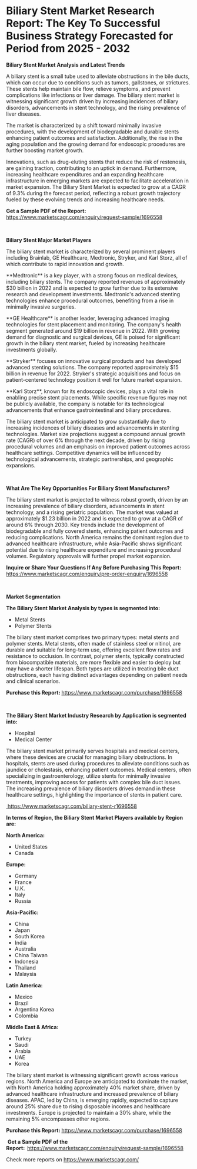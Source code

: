 <p><h1>Biliary Stent Market Research Report: The Key To Successful Business Strategy Forecasted for Period from 2025 - 2032</h1></p><p><strong>Biliary Stent Market Analysis and Latest Trends</strong></p>
<p><p>A biliary stent is a small tube used to alleviate obstructions in the bile ducts, which can occur due to conditions such as tumors, gallstones, or strictures. These stents help maintain bile flow, relieve symptoms, and prevent complications like infections or liver damage. The biliary stent market is witnessing significant growth driven by increasing incidences of biliary disorders, advancements in stent technology, and the rising prevalence of liver diseases. </p><p>The market is characterized by a shift toward minimally invasive procedures, with the development of biodegradable and durable stents enhancing patient outcomes and satisfaction. Additionally, the rise in the aging population and the growing demand for endoscopic procedures are further boosting market growth. </p><p>Innovations, such as drug-eluting stents that reduce the risk of restenosis, are gaining traction, contributing to an uptick in demand. Furthermore, increasing healthcare expenditures and an expanding healthcare infrastructure in emerging markets are expected to facilitate acceleration in market expansion. The Biliary Stent Market is expected to grow at a CAGR of 9.3% during the forecast period, reflecting a robust growth trajectory fueled by these evolving trends and increasing healthcare needs.</p></p>
<p><strong>Get a Sample PDF of the Report:&nbsp;</strong> <a href="https://www.marketscagr.com/enquiry/request-sample/1696558?utm_campaign=2882&utm_medium=2&utm_source=Github&utm_content=ia&utm_term=27032025&utm_id=biliary-stent">https://www.marketscagr.com/enquiry/request-sample/1696558</a></p>
<p>&nbsp;</p>
<p><strong>Biliary Stent Major Market Players</strong></p>
<p><p>The biliary stent market is characterized by several prominent players including Brainlab, GE Healthcare, Medtronic, Stryker, and Karl Storz, all of which contribute to rapid innovation and growth. </p><p>**Medtronic** is a key player, with a strong focus on medical devices, including biliary stents. The company reported revenues of approximately $30 billion in 2022 and is expected to grow further due to its extensive research and development investments. Medtronic's advanced stenting technologies enhance procedural outcomes, benefiting from a rise in minimally invasive surgeries.</p><p>**GE Healthcare** is another leader, leveraging advanced imaging technologies for stent placement and monitoring. The company's health segment generated around $19 billion in revenue in 2022. With growing demand for diagnostic and surgical devices, GE is poised for significant growth in the biliary stent market, fueled by increasing healthcare investments globally.</p><p>**Stryker** focuses on innovative surgical products and has developed advanced stenting solutions. The company reported approximately $15 billion in revenue for 2022. Stryker's strategic acquisitions and focus on patient-centered technology position it well for future market expansion.</p><p>**Karl Storz**, known for its endoscopic devices, plays a vital role in enabling precise stent placements. While specific revenue figures may not be publicly available, the company is notable for its technological advancements that enhance gastrointestinal and biliary procedures.</p><p>The biliary stent market is anticipated to grow substantially due to increasing incidences of biliary diseases and advancements in stenting technologies. Market size projections suggest a compound annual growth rate (CAGR) of over 6% through the next decade, driven by rising procedural volumes and an emphasis on improved patient outcomes across healthcare settings. Competitive dynamics will be influenced by technological advancements, strategic partnerships, and geographic expansions.</p></p>
<p>&nbsp;</p>
<p><strong>What Are The Key Opportunities For Biliary Stent Manufacturers?</strong></p>
<p><p>The biliary stent market is projected to witness robust growth, driven by an increasing prevalence of biliary disorders, advancements in stent technology, and a rising geriatric population. The market was valued at approximately $1.23 billion in 2022 and is expected to grow at a CAGR of around 6% through 2030. Key trends include the development of biodegradable and fully covered stents, enhancing patient outcomes and reducing complications. North America remains the dominant region due to advanced healthcare infrastructure, while Asia-Pacific shows significant potential due to rising healthcare expenditure and increasing procedural volumes. Regulatory approvals will further propel market expansion.</p></p>
<p><strong>Inquire or Share Your Questions If Any Before Purchasing This Report:</strong> <a href="https://www.marketscagr.com/enquiry/pre-order-enquiry/1696558?utm_campaign=2882&utm_medium=2&utm_source=Github&utm_content=ia&utm_term=27032025&utm_id=biliary-stent">https://www.marketscagr.com/enquiry/pre-order-enquiry/1696558</a></p>
<p>&nbsp;</p>
<p><strong>Market Segmentation</strong></p>
<p><strong>The Biliary Stent Market Analysis by types is segmented into:</strong></p>
<p><ul><li>Metal Stents</li><li>Polymer Stents</li></ul></p>
<p><p>The biliary stent market comprises two primary types: metal stents and polymer stents. Metal stents, often made of stainless steel or nitinol, are durable and suitable for long-term use, offering excellent flow rates and resistance to occlusion. In contrast, polymer stents, typically constructed from biocompatible materials, are more flexible and easier to deploy but may have a shorter lifespan. Both types are utilized in treating bile duct obstructions, each having distinct advantages depending on patient needs and clinical scenarios.</p></p>
<p><strong>Purchase this Report:&nbsp;</strong><a href="https://www.marketscagr.com/purchase/1696558?utm_campaign=2882&utm_medium=2&utm_source=Github&utm_content=ia&utm_term=27032025&utm_id=biliary-stent">https://www.marketscagr.com/purchase/1696558</a></p>
<p>&nbsp;</p>
<p><strong>The Biliary Stent Market Industry Research by Application is segmented into:</strong></p>
<p><ul><li>Hospital</li><li>Medical Center</li></ul></p>
<p><p>The biliary stent market primarily serves hospitals and medical centers, where these devices are crucial for managing biliary obstructions. In hospitals, stents are used during procedures to alleviate conditions such as jaundice or cholestasis, enhancing patient outcomes. Medical centers, often specializing in gastroenterology, utilize stents for minimally invasive treatments, improving access for patients with complex bile duct issues. The increasing prevalence of biliary disorders drives demand in these healthcare settings, highlighting the importance of stents in patient care.</p></p>
<p><a href="https://www.marketscagr.com/biliary-stent-r1696558?utm_campaign=2882&utm_medium=2&utm_source=Github&utm_content=ia&utm_term=27032025&utm_id=biliary-stent">&nbsp;https://www.marketscagr.com/biliary-stent-r1696558</a></p>
<p><strong>In terms of Region, the Biliary Stent Market Players available by Region are:</strong></p>
<p>
    <p> <strong> North America: </strong>
        <ul>
            <li>United States</li>
            <li>Canada</li>
        </ul>
        </p> 
    <p> <strong> Europe: </strong>
        <ul>
            <li>Germany</li>
            <li>France</li>
            <li>U.K.</li>
            <li>Italy</li>
            <li>Russia</li>
        </ul>
        </p> 
    <p> <strong> Asia-Pacific: </strong>
        <ul>
            <li>China</li>
            <li>Japan</li>
            <li>South Korea</li>
            <li>India</li>
            <li>Australia</li>
            <li>China Taiwan</li>
            <li>Indonesia</li>
            <li>Thailand</li>
            <li>Malaysia</li>
        </ul>
        </p> 
    <p> <strong> Latin America: </strong>
        <ul>
            <li>Mexico</li>
            <li>Brazil</li>
            <li>Argentina Korea</li>
            <li>Colombia</li>
        </ul>
        </p> 
    <p> <strong> Middle East & Africa: </strong>
        <ul>
            <li>Turkey</li>
            <li>Saudi</li>
            <li>Arabia</li>
            <li>UAE</li>
            <li>Korea</li>
        </ul>
    </p>
    </p>
<p><p>The biliary stent market is witnessing significant growth across various regions. North America and Europe are anticipated to dominate the market, with North America holding approximately 40% market share, driven by advanced healthcare infrastructure and increased prevalence of biliary diseases. APAC, led by China, is emerging rapidly, expected to capture around 25% share due to rising disposable incomes and healthcare investments. Europe is projected to maintain a 30% share, while the remaining 5% encompasses other regions.</p></p>
<p><strong>Purchase this Report: </strong><a href="https://www.marketscagr.com/purchase/1696558?utm_campaign=2882&utm_medium=2&utm_source=Github&utm_content=ia&utm_term=27032025&utm_id=biliary-stent">https://www.marketscagr.com/purchase/1696558</a></p>
<p>&nbsp;<strong>Get a Sample PDF of the Report:&nbsp;&nbsp;</strong><a href="https://www.marketscagr.com/enquiry/request-sample/1696558?utm_campaign=2882&utm_medium=2&utm_source=Github&utm_content=ia&utm_term=27032025&utm_id=biliary-stent">https://www.marketscagr.com/enquiry/request-sample/1696558</a></p>
<p><strong></strong></p>
<p>Check more reports on <a href="https://www.marketscagr.com/?utm_campaign=2882&utm_medium=2&utm_source=Github&utm_content=ia&utm_term=27032025&utm_id=biliary-stent">https://www.marketscagr.com/</a></p>